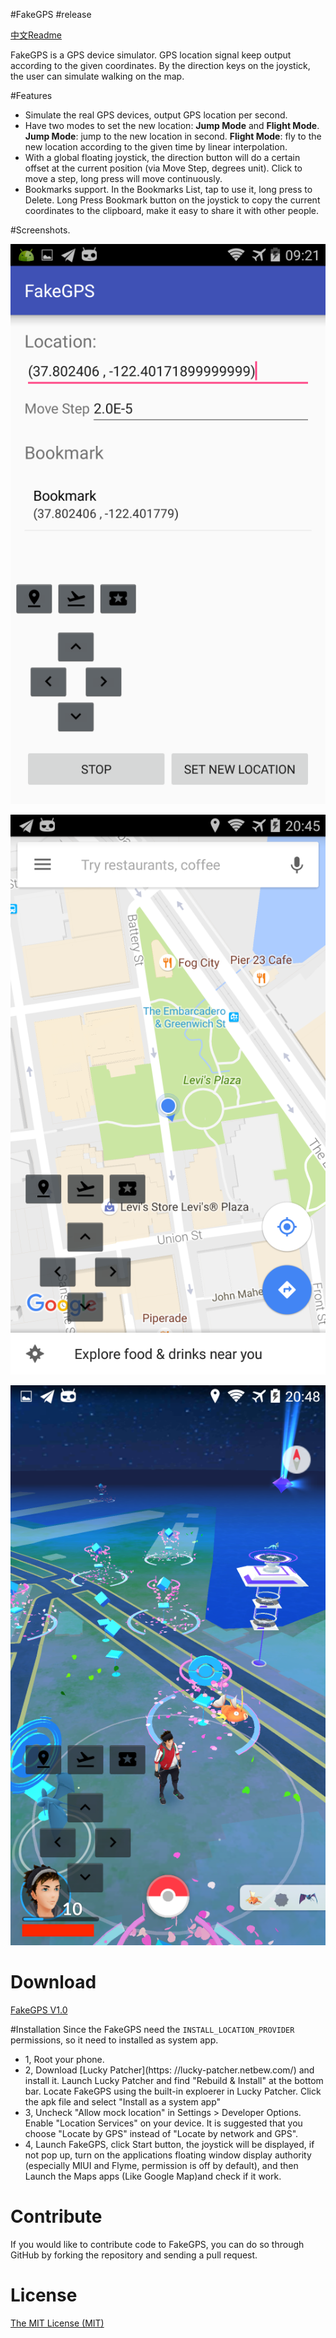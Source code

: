 #FakeGPS
#release

[中文Readme](https://github.com/xiangtailiang/FakeGPS/blob/master/README_CN.md)

FakeGPS is a GPS device simulator. GPS location signal keep output according to the given coordinates. By the direction keys on the joystick, the user can simulate walking on the map.

#Features
- Simulate the real GPS devices, output GPS location per second.
- Have two modes to set the new location: **Jump Mode** and **Flight Mode**. **Jump Mode**: jump to the new location in second. **Flight Mode**: fly to the new location according to the given time by linear interpolation.
- With a global floating joystick, the direction button will do a certain offset at the current position (via Move Step, degrees unit). Click to move a step, long press will move continuously.
- Bookmarks support. In the Bookmarks List, tap to use it, long press to Delete.  Long Press Bookmark button on the joystick to copy the current coordinates to the clipboard, make it easy to share it with other people.

#Screenshots.

![Screenshot_1](./screenshot/Screenshot_1.png)

![Screenshot_2](./screenshot/Screenshot_2.png)

![Screenshot_3](./screenshot/Screenshot_3.png)

# Download
[FakeGPS V1.0](https://github.com/xiangtailiang/FakeGPS/releases/tag/1.0)


#Installation
Since the FakeGPS need the `INSTALL_LOCATION_PROVIDER` permissions, so it need to installed as system app.

- 1, Root your phone.
- 2, Download [Lucky Patcher](https: //lucky-patcher.netbew.com/) and install it.  Launch Lucky Patcher and find "Rebuild & Install" at the bottom bar. Locate FakeGPS using the built-in exploerer in Lucky Patcher. Click the apk file and select "Install as a system app"
- 3, Uncheck "Allow mock location" in Settings > Developer Options. Enable "Location Services" on your device. It is suggested that you choose "Locate by GPS" instead of "Locate by network and GPS".
- 4, Launch FakeGPS, click Start button, the joystick will be displayed, if not pop up, turn on the applications floating window display authority (especially MIUI and Flyme, permission is off by default), and then Launch the Maps apps (Like Google Map)and check if it work.

# Contribute
If you would like to contribute code to FakeGPS, you can do so through GitHub by forking the repository and sending a pull request.

# License
[The MIT License (MIT)](http://opensource.org/licenses/MIT)
